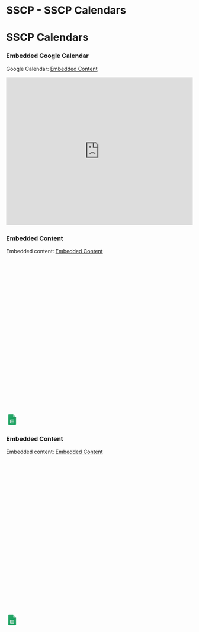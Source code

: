 # SSCP - SSCP Calendars

# SSCP Calendars

[](https://www.google.com/calendar/embed?color=%23668CD9&src=io4n3qebtiako3ba6o9023541o@group.calendar.google.com)

### Embedded Google Calendar

Google Calendar: [Embedded Content](https://www.google.com/calendar/embed?color=%23668CD9&deb=-&embed_style=WyJhdDplbWI6c3QiLCIjZTBlMGUwIiwiI2VkZWRlZCIsIiM0MTg0ZjMiLCJyb2JvdG8iLCIjNjM2MzYzIiw1MDAsIiNmZmYiXQo&eopt=0&mode=agenda&showCalendars=1&showPrint=0&showTz=0&src=io4n3qebtiako3ba6o9023541o@group.calendar.google.com)

<iframe width="100%" height="400" src="https://www.google.com/calendar/embed?color=%23668CD9&deb=-&embed_style=WyJhdDplbWI6c3QiLCIjZTBlMGUwIiwiI2VkZWRlZCIsIiM0MTg0ZjMiLCJyb2JvdG8iLCIjNjM2MzYzIiw1MDAsIiNmZmYiXQo&eopt=0&mode=agenda&showCalendars=1&showPrint=0&showTz=0&src=io4n3qebtiako3ba6o9023541o@group.calendar.google.com" frameborder="0"></iframe>

[](https://docs.google.com/spreadsheets/d/0Ar9fuDsYYqGGdGZRUm9KZk0xNTFmcXZxQmhDVkw1VFE/edit)

### Embedded Content

Embedded content: [Embedded Content]()

<iframe width="100%" height="400" src="" frameborder="0"></iframe>

![](../../../assets/sheets_32dp.png)

[](https://docs.google.com/spreadsheets/d/0Aj98Z3dc1q87dGFYeGR6UzBkaVNKX0liSFVtU1ItNGc/edit)

### Embedded Content

Embedded content: [Embedded Content]()

<iframe width="100%" height="400" src="" frameborder="0"></iframe>

![](../../../assets/sheets_32dp.png)

